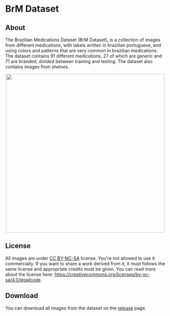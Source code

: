 # BrM Dataset

## About

The Brazilian Medications Dataset (BrM Dataset), is a collection of images from different medications, with labels written in brazilian portuguese, and using colors and patterns that are very common in brazilian medications. The dataset contains 91 different medications, 27 of which are generic and 71 are branded, divided between training and testing. The dataset also contains images from shelves.

<center>
<img src="https://user-images.githubusercontent.com/25598040/131847306-9e87d4f4-d766-48c4-9473-bbecab6f367f.png" width="500" />
</center>

## License

All images are under [CC BY-NC-SA](https://creativecommons.org/licenses/by-nc-sa/4.0/) license. You're not allowed to use it commercially. If you want to share a work derived from it, it must follows the same license and appropriate credits must be given. You can read more about the license here: https://creativecommons.org/licenses/by-nc-sa/4.0/legalcode.

## Download

You can download all images from the dataset on the [release](https://github.com/marmitoTH/brm-dataset/releases) page.
